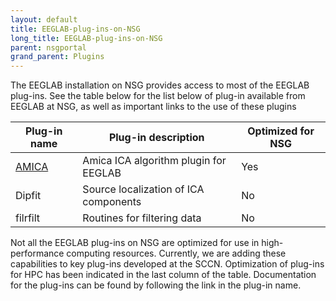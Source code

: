 ```yaml
---
layout: default
title: EEGLAB-plug-ins-on-NSG
long_title: EEGLAB-plug-ins-on-NSG
parent: nsgportal
grand_parent: Plugins
---
```

The EEGLAB installation on NSG provides access to most of the EEGLAB plug-ins. See the table below for the list below of plug-in available from EEGLAB at NSG, as well as important links to the use of these plugins

| Plug-in name     | Plug-in description                           |  Optimized for NSG |
| ---------        | -----------                                   | --------------  
| [AMICA](https://sccn.ucsd.edu/wiki/AMICA#How_to_run_AMICA.3F_Option_2:_Neuroscience_Gateway_.28NSG.29)            | Amica ICA algorithm plugin for EEGLAB          | Yes|
| Dipfit            | Source localization of ICA components          | No|
| filrfilt          | Routines for filtering data                    |No|

Not all the EEGLAB plug-ins on NSG are optimized for use in high-performance computing resources. Currently, we are adding these capabilities to key plug-ins developed at the SCCN. Optimization of plug-ins for HPC has been indicated in the last column of the table. Documentation for the plug-ins can be found by following the link in the plug-in name.

